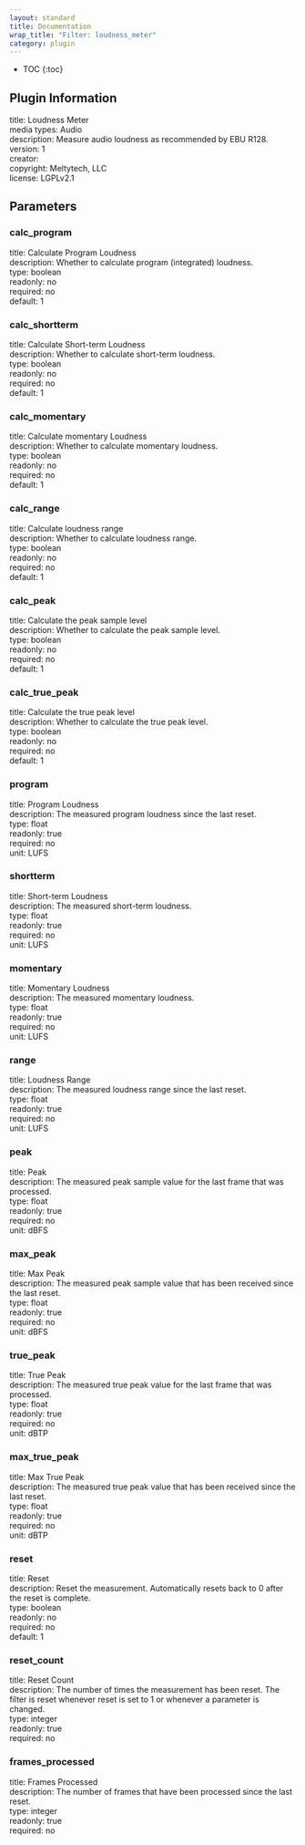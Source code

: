 ```yaml
---
layout: standard
title: Documentation
wrap_title: "Filter: loudness_meter"
category: plugin
---
```

* TOC
{:toc}

## Plugin Information

title: Loudness Meter  
media types:
Audio  
description: Measure audio loudness as recommended by EBU R128.  
version: 1  
creator:   
copyright: Meltytech, LLC  
license: LGPLv2.1  

## Parameters

### calc_program

title: Calculate Program Loudness    
description:
Whether to calculate program (integrated) loudness.  
type: boolean  
readonly: no  
required: no  
default: 1  

### calc_shortterm

title: Calculate Short-term Loudness    
description:
Whether to calculate short-term loudness.  
type: boolean  
readonly: no  
required: no  
default: 1  

### calc_momentary

title: Calculate momentary Loudness    
description:
Whether to calculate momentary loudness.  
type: boolean  
readonly: no  
required: no  
default: 1  

### calc_range

title: Calculate loudness range    
description:
Whether to calculate loudness range.  
type: boolean  
readonly: no  
required: no  
default: 1  

### calc_peak

title: Calculate the peak sample level    
description:
Whether to calculate the peak sample level.  
type: boolean  
readonly: no  
required: no  
default: 1  

### calc_true_peak

title: Calculate the true peak level    
description:
Whether to calculate the true peak level.  
type: boolean  
readonly: no  
required: no  
default: 1  

### program

title: Program Loudness    
description:
The measured program loudness since the last reset.  
type: float  
readonly: true  
required: no  
unit: LUFS  

### shortterm

title: Short-term Loudness    
description:
The measured short-term loudness.  
type: float  
readonly: true  
required: no  
unit: LUFS  

### momentary

title: Momentary Loudness    
description:
The measured momentary loudness.  
type: float  
readonly: true  
required: no  
unit: LUFS  

### range

title: Loudness Range    
description:
The measured loudness range since the last reset.  
type: float  
readonly: true  
required: no  
unit: LUFS  

### peak

title: Peak    
description:
The measured peak sample value for the last frame that was processed.  
type: float  
readonly: true  
required: no  
unit: dBFS  

### max_peak

title: Max Peak    
description:
The measured peak sample value that has been received since the last reset.  
type: float  
readonly: true  
required: no  
unit: dBFS  

### true_peak

title: True Peak    
description:
The measured true peak value for the last frame that was processed.  
type: float  
readonly: true  
required: no  
unit: dBTP  

### max_true_peak

title: Max True Peak    
description:
The measured true peak value that has been received since the last reset.  
type: float  
readonly: true  
required: no  
unit: dBTP  

### reset

title: Reset    
description:
Reset the measurement. Automatically resets back to 0 after the reset is complete.  
type: boolean  
readonly: no  
required: no  
default: 1  

### reset_count

title: Reset Count    
description:
The number of times the measurement has been reset. The filter is reset whenever reset is set to 1 or whenever a parameter is changed.  
type: integer  
readonly: true  
required: no  

### frames_processed

title: Frames Processed    
description:
The number of frames that have been processed since the last reset.  
type: integer  
readonly: true  
required: no  

